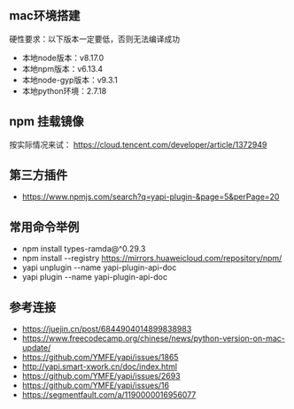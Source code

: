 ## mac环境搭建

硬性要求：以下版本一定要低，否则无法编译成功
-  本地node版本：v8.17.0
-  本地npm版本：v6.13.4
-  本地node-gyp版本：v9.3.1
-  本地python环境：2.7.18


## npm 挂载镜像
按实际情况来试：
https://cloud.tencent.com/developer/article/1372949



## 第三方插件
- https://www.npmjs.com/search?q=yapi-plugin-&page=5&perPage=20


## 常用命令举例
- npm install types-ramda@^0.29.3
- npm install --registry https://mirrors.huaweicloud.com/repository/npm/
- yapi unplugin --name yapi-plugin-api-doc
- yapi plugin --name yapi-plugin-api-doc


## 参考连接
- https://juejin.cn/post/6844904014899838983
- https://www.freecodecamp.org/chinese/news/python-version-on-mac-update/
- https://github.com/YMFE/yapi/issues/1865
- http://yapi.smart-xwork.cn/doc/index.html
- https://github.com/YMFE/yapi/issues/2693
- https://github.com/YMFE/yapi/issues/16
- https://segmentfault.com/a/1190000016956077